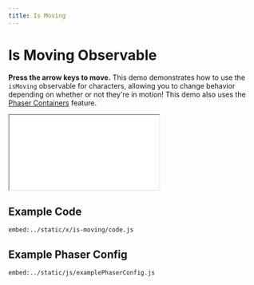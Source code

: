 ```yaml
---
title: Is Moving
---
```


# Is Moving Observable

**Press the arrow keys to move.** This demo demonstrates how to use the `isMoving` observable for characters, allowing you to change behavior depending on whether or not they're in motion! This demo also uses the [Phaser Containers](phaser-container) feature.

<iframe src="/x/is-moving"></iframe>

## Example Code

`embed:../static/x/is-moving/code.js`

## Example Phaser Config

`embed:../static/js/examplePhaserConfig.js`
